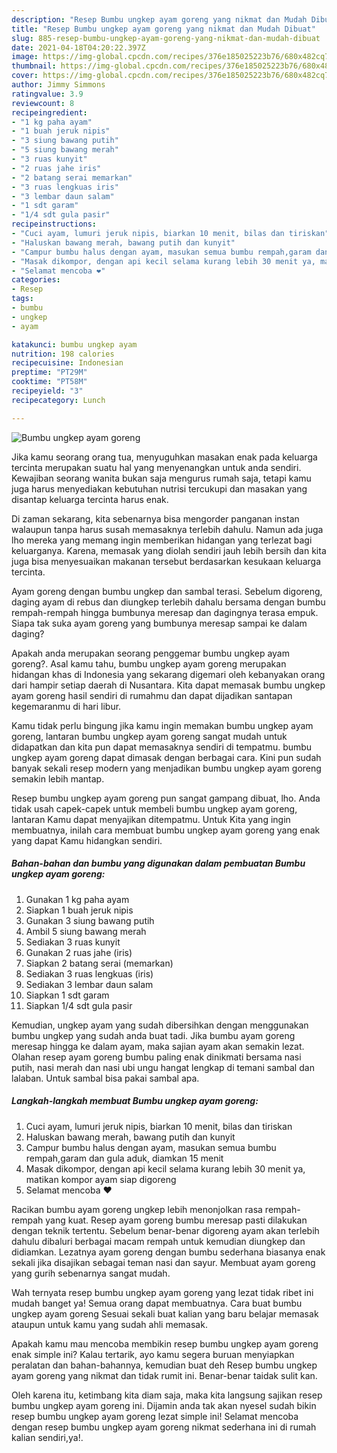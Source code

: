 ```yaml
---
description: "Resep Bumbu ungkep ayam goreng yang nikmat dan Mudah Dibuat"
title: "Resep Bumbu ungkep ayam goreng yang nikmat dan Mudah Dibuat"
slug: 885-resep-bumbu-ungkep-ayam-goreng-yang-nikmat-dan-mudah-dibuat
date: 2021-04-18T04:20:22.397Z
image: https://img-global.cpcdn.com/recipes/376e185025223b76/680x482cq70/bumbu-ungkep-ayam-goreng-foto-resep-utama.jpg
thumbnail: https://img-global.cpcdn.com/recipes/376e185025223b76/680x482cq70/bumbu-ungkep-ayam-goreng-foto-resep-utama.jpg
cover: https://img-global.cpcdn.com/recipes/376e185025223b76/680x482cq70/bumbu-ungkep-ayam-goreng-foto-resep-utama.jpg
author: Jimmy Simmons
ratingvalue: 3.9
reviewcount: 8
recipeingredient:
- "1 kg paha ayam"
- "1 buah jeruk nipis"
- "3 siung bawang putih"
- "5 siung bawang merah"
- "3 ruas kunyit"
- "2 ruas jahe iris"
- "2 batang serai memarkan"
- "3 ruas lengkuas iris"
- "3 lembar daun salam"
- "1 sdt garam"
- "1/4 sdt gula pasir"
recipeinstructions:
- "Cuci ayam, lumuri jeruk nipis, biarkan 10 menit, bilas dan tiriskan"
- "Haluskan bawang merah, bawang putih dan kunyit"
- "Campur bumbu halus dengan ayam, masukan semua bumbu rempah,garam dan gula aduk, diamkan 15 menit"
- "Masak dikompor, dengan api kecil selama kurang lebih 30 menit ya, matikan kompor ayam siap digoreng"
- "Selamat mencoba ❤️"
categories:
- Resep
tags:
- bumbu
- ungkep
- ayam

katakunci: bumbu ungkep ayam 
nutrition: 198 calories
recipecuisine: Indonesian
preptime: "PT29M"
cooktime: "PT58M"
recipeyield: "3"
recipecategory: Lunch

---
```



![Bumbu ungkep ayam goreng](https://img-global.cpcdn.com/recipes/376e185025223b76/680x482cq70/bumbu-ungkep-ayam-goreng-foto-resep-utama.jpg)

Jika kamu seorang orang tua, menyuguhkan masakan enak pada keluarga tercinta merupakan suatu hal yang menyenangkan untuk anda sendiri. Kewajiban seorang  wanita bukan saja mengurus rumah saja, tetapi kamu juga harus menyediakan kebutuhan nutrisi tercukupi dan masakan yang disantap keluarga tercinta harus enak.

Di zaman  sekarang, kita sebenarnya bisa mengorder panganan instan walaupun tanpa harus susah memasaknya terlebih dahulu. Namun ada juga lho mereka yang memang ingin memberikan hidangan yang terlezat bagi keluarganya. Karena, memasak yang diolah sendiri jauh lebih bersih dan kita juga bisa menyesuaikan makanan tersebut berdasarkan kesukaan keluarga tercinta. 

Ayam goreng dengan bumbu ungkep dan sambal terasi. Sebelum digoreng, daging ayam di rebus dan diungkep terlebih dahalu bersama dengan bumbu rempah-rempah hingga bumbunya meresap dan dagingnya terasa empuk. Siapa tak suka ayam goreng yang bumbunya meresap sampai ke dalam daging?

Apakah anda merupakan seorang penggemar bumbu ungkep ayam goreng?. Asal kamu tahu, bumbu ungkep ayam goreng merupakan hidangan khas di Indonesia yang sekarang digemari oleh kebanyakan orang dari hampir setiap daerah di Nusantara. Kita dapat memasak bumbu ungkep ayam goreng hasil sendiri di rumahmu dan dapat dijadikan santapan kegemaranmu di hari libur.

Kamu tidak perlu bingung jika kamu ingin memakan bumbu ungkep ayam goreng, lantaran bumbu ungkep ayam goreng sangat mudah untuk didapatkan dan kita pun dapat memasaknya sendiri di tempatmu. bumbu ungkep ayam goreng dapat dimasak dengan berbagai cara. Kini pun sudah banyak sekali resep modern yang menjadikan bumbu ungkep ayam goreng semakin lebih mantap.

Resep bumbu ungkep ayam goreng pun sangat gampang dibuat, lho. Anda tidak usah capek-capek untuk membeli bumbu ungkep ayam goreng, lantaran Kamu dapat menyajikan ditempatmu. Untuk Kita yang ingin membuatnya, inilah cara membuat bumbu ungkep ayam goreng yang enak yang dapat Kamu hidangkan sendiri.

<!--inarticleads1-->

##### Bahan-bahan dan bumbu yang digunakan dalam pembuatan Bumbu ungkep ayam goreng:

1. Gunakan 1 kg paha ayam
1. Siapkan 1 buah jeruk nipis
1. Gunakan 3 siung bawang putih
1. Ambil 5 siung bawang merah
1. Sediakan 3 ruas kunyit
1. Gunakan 2 ruas jahe (iris)
1. Siapkan 2 batang serai (memarkan)
1. Sediakan 3 ruas lengkuas (iris)
1. Sediakan 3 lembar daun salam
1. Siapkan 1 sdt garam
1. Siapkan 1/4 sdt gula pasir


Kemudian, ungkep ayam yang sudah dibersihkan dengan menggunakan bumbu ungkep yang sudah anda buat tadi. Jika bumbu ayam goreng meresap hingga ke dalam ayam, maka sajian ayam akan semakin lezat. Olahan resep ayam goreng bumbu paling enak dinikmati bersama nasi putih, nasi merah dan nasi ubi ungu hangat lengkap di temani sambal dan lalaban. Untuk sambal bisa pakai sambal apa. 

<!--inarticleads2-->

##### Langkah-langkah membuat Bumbu ungkep ayam goreng:

1. Cuci ayam, lumuri jeruk nipis, biarkan 10 menit, bilas dan tiriskan
1. Haluskan bawang merah, bawang putih dan kunyit
1. Campur bumbu halus dengan ayam, masukan semua bumbu rempah,garam dan gula aduk, diamkan 15 menit
1. Masak dikompor, dengan api kecil selama kurang lebih 30 menit ya, matikan kompor ayam siap digoreng
1. Selamat mencoba ❤️


Racikan bumbu ayam goreng ungkep lebih menonjolkan rasa rempah-rempah yang kuat. Resep ayam goreng bumbu meresap pasti dilakukan dengan teknik tertentu. Sebelum benar-benar digoreng ayam akan terlebih dahulu dibaluri berbagai macam rempah untuk kemudian diungkep dan didiamkan. Lezatnya ayam goreng dengan bumbu sederhana biasanya enak sekali jika disajikan sebagai teman nasi dan sayur. Membuat ayam goreng yang gurih sebenarnya sangat mudah. 

Wah ternyata resep bumbu ungkep ayam goreng yang lezat tidak ribet ini mudah banget ya! Semua orang dapat membuatnya. Cara buat bumbu ungkep ayam goreng Sesuai sekali buat kalian yang baru belajar memasak ataupun untuk kamu yang sudah ahli memasak.

Apakah kamu mau mencoba membikin resep bumbu ungkep ayam goreng enak simple ini? Kalau tertarik, ayo kamu segera buruan menyiapkan peralatan dan bahan-bahannya, kemudian buat deh Resep bumbu ungkep ayam goreng yang nikmat dan tidak rumit ini. Benar-benar taidak sulit kan. 

Oleh karena itu, ketimbang kita diam saja, maka kita langsung sajikan resep bumbu ungkep ayam goreng ini. Dijamin anda tak akan nyesel sudah bikin resep bumbu ungkep ayam goreng lezat simple ini! Selamat mencoba dengan resep bumbu ungkep ayam goreng nikmat sederhana ini di rumah kalian sendiri,ya!.

